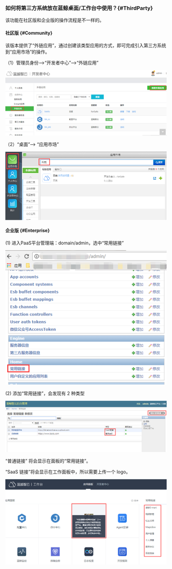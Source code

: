 ### 如何将第三方系统放在蓝鲸桌面/工作台中使用？{#ThirdParty}

该功能在社区版和企业版的操作流程是不一样的。

#### 社区版 {#Community}

该版本提供了“外链应用”，通过创建该类型应用的方式，即可完成引入第三方系统到“应用市场”的操作。

（1）管理员身份—>“开发者中心”—>“外链应用”

![](../assets/image068.png)

（2）“桌面”—> “应用市场”

![](../assets/image069.png)

#### 企业版 {#Enterprise}

(1) 进入PaaS平台管理端：domain/admin，选中“常用链接”

![](../assets/image065.png)

(2) 添加“常用链接”，会发现有 2 种类型

![](../assets/image066.png)

“普通链接” 将会显示在面板的“常用链接”。

“SaaS 链接”将会显示在工作面板中，所以需要上传一个 logo。

![](../assets/image067.png)
